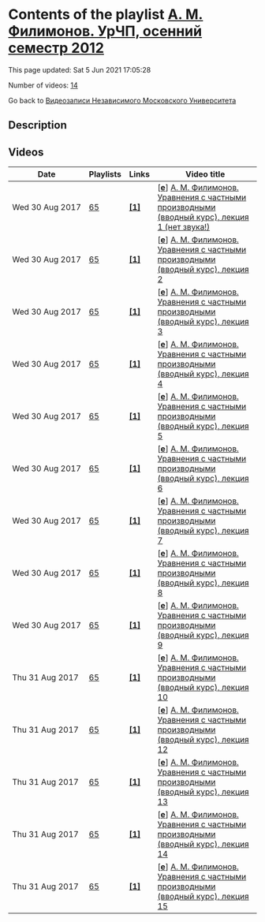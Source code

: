 # Contents of the playlist [А. М. Филимонов. УрЧП, осенний семестр 2012](https://www.youtube.com/playlist?list=PLp9ABVh6_x4HX6yLU6jjXBycld9dBGl24)

This page updated: Sat 5 Jun 2021 17:05:28

Number of videos: [14](#videos)

Go back to [Видеозаписи Независимого Московского Университета](../README.md)

## Description



## Videos

|Date|Playlists|Links|Video title|
|---|---|---|---|
| Wed&nbsp;30&nbsp;Aug&nbsp;2017 | [65](../playlists/65 "А. М. Филимонов. УрЧП, осенний семестр 2012") | [**[1]**](http://ium.mccme.ru/f12/filimonov-f12.html) | [[**e**](https://studio.youtube.com/video/3zuDpd5xxy0/edit "Edit")] [А. М. Филимонов. Уравнения с частными производными (вводный курс), лекция 1 (нет звука!)](https://www.youtube.com/watch?v=3zuDpd5xxy0&list=PLp9ABVh6_x4HX6yLU6jjXBycld9dBGl24 "К сожалению, в первой лекции курса не был записан звук.   Годовой спецкурс. Рекомендовано 4-5 курсу. 4 сентября 2012 г. 17:30, НМУ 304 (Москва, Большой Власьевский пер., 11) http://ium.mccme.ru/f12/filimonov-f12.html") |
| Wed&nbsp;30&nbsp;Aug&nbsp;2017 | [65](../playlists/65 "А. М. Филимонов. УрЧП, осенний семестр 2012") | [**[1]**](http://ium.mccme.ru/f12/filimonov-f12.html) | [[**e**](https://studio.youtube.com/video/GW-KeeYxKBo/edit "Edit")] [А. М. Филимонов. Уравнения с частными производными (вводный курс), лекция 2](https://www.youtube.com/watch?v=GW-KeeYxKBo&list=PLp9ABVh6_x4HX6yLU6jjXBycld9dBGl24 "Годовой спецкурс. Рекомендовано 4-5 курсу. 11 сентября 2012 г. 17:30, НМУ 304 (Москва, Большой Власьевский пер., 11) http://ium.mccme.ru/f12/filimonov-f12.html") |
| Wed&nbsp;30&nbsp;Aug&nbsp;2017 | [65](../playlists/65 "А. М. Филимонов. УрЧП, осенний семестр 2012") | [**[1]**](http://ium.mccme.ru/f12/filimonov-f12.html) | [[**e**](https://studio.youtube.com/video/9F_E0W7746M/edit "Edit")] [А. М. Филимонов. Уравнения с частными производными (вводный курс), лекция 3](https://www.youtube.com/watch?v=9F_E0W7746M&list=PLp9ABVh6_x4HX6yLU6jjXBycld9dBGl24 "Годовой спецкурс. Рекомендовано 4-5 курсу. 18 сентября 2012 г. 17:30, НМУ 304 (Москва, Большой Власьевский пер., 11) http://ium.mccme.ru/f12/filimonov-f12.html") |
| Wed&nbsp;30&nbsp;Aug&nbsp;2017 | [65](../playlists/65 "А. М. Филимонов. УрЧП, осенний семестр 2012") | [**[1]**](http://ium.mccme.ru/f12/filimonov-f12.html) | [[**e**](https://studio.youtube.com/video/f3I7aruBDj0/edit "Edit")] [А. М. Филимонов. Уравнения с частными производными (вводный курс), лекция 4](https://www.youtube.com/watch?v=f3I7aruBDj0&list=PLp9ABVh6_x4HX6yLU6jjXBycld9dBGl24 "Годовой спецкурс. Рекомендовано 4-5 курсу. 25 сентября 2012 г. 17:30, НМУ 304 (Москва, Большой Власьевский пер., 11) http://ium.mccme.ru/f12/filimonov-f12.html") |
| Wed&nbsp;30&nbsp;Aug&nbsp;2017 | [65](../playlists/65 "А. М. Филимонов. УрЧП, осенний семестр 2012") | [**[1]**](http://ium.mccme.ru/f12/filimonov-f12.html) | [[**e**](https://studio.youtube.com/video/xhW--z2Chsk/edit "Edit")] [А. М. Филимонов. Уравнения с частными производными (вводный курс), лекция 5](https://www.youtube.com/watch?v=xhW--z2Chsk&list=PLp9ABVh6_x4HX6yLU6jjXBycld9dBGl24 "Годовой спецкурс. Рекомендовано 4-5 курсу. 2 октября 2012 г. 17:30, НМУ 304 (Москва, Большой Власьевский пер., 11) http://ium.mccme.ru/f12/filimonov-f12.html") |
| Wed&nbsp;30&nbsp;Aug&nbsp;2017 | [65](../playlists/65 "А. М. Филимонов. УрЧП, осенний семестр 2012") | [**[1]**](http://ium.mccme.ru/f12/filimonov-f12.html) | [[**e**](https://studio.youtube.com/video/e8qHukLmQww/edit "Edit")] [А. М. Филимонов. Уравнения с частными производными (вводный курс), лекция 6](https://www.youtube.com/watch?v=e8qHukLmQww&list=PLp9ABVh6_x4HX6yLU6jjXBycld9dBGl24 "Годовой спецкурс. Рекомендовано 4-5 курсу. 9 октября 2012 г. 17:30, НМУ 304 (Москва, Большой Власьевский пер., 11) http://ium.mccme.ru/f12/filimonov-f12.html") |
| Wed&nbsp;30&nbsp;Aug&nbsp;2017 | [65](../playlists/65 "А. М. Филимонов. УрЧП, осенний семестр 2012") | [**[1]**](http://ium.mccme.ru/f12/filimonov-f12.html) | [[**e**](https://studio.youtube.com/video/iuWN2wqWUwQ/edit "Edit")] [А. М. Филимонов. Уравнения с частными производными (вводный курс), лекция 7](https://www.youtube.com/watch?v=iuWN2wqWUwQ&list=PLp9ABVh6_x4HX6yLU6jjXBycld9dBGl24 "Годовой спецкурс. Рекомендовано 4-5 курсу. 16 октября 2012 г. 17:30, НМУ 304 (Москва, Большой Власьевский пер., 11) http://ium.mccme.ru/f12/filimonov-f12.html") |
| Wed&nbsp;30&nbsp;Aug&nbsp;2017 | [65](../playlists/65 "А. М. Филимонов. УрЧП, осенний семестр 2012") | [**[1]**](http://ium.mccme.ru/f12/filimonov-f12.html) | [[**e**](https://studio.youtube.com/video/YjSSP5Plr_Y/edit "Edit")] [А. М. Филимонов. Уравнения с частными производными (вводный курс), лекция 8](https://www.youtube.com/watch?v=YjSSP5Plr_Y&list=PLp9ABVh6_x4HX6yLU6jjXBycld9dBGl24 "Годовой спецкурс. Рекомендовано 4-5 курсу. 23 октября 2012 г. 17:30, НМУ 304 (Москва, Большой Власьевский пер., 11) http://ium.mccme.ru/f12/filimonov-f12.html") |
| Wed&nbsp;30&nbsp;Aug&nbsp;2017 | [65](../playlists/65 "А. М. Филимонов. УрЧП, осенний семестр 2012") | [**[1]**](http://ium.mccme.ru/f12/filimonov-f12.html) | [[**e**](https://studio.youtube.com/video/Za3dZ_qZ4Nw/edit "Edit")] [А. М. Филимонов. Уравнения с частными производными (вводный курс), лекция 9](https://www.youtube.com/watch?v=Za3dZ_qZ4Nw&list=PLp9ABVh6_x4HX6yLU6jjXBycld9dBGl24 "Годовой спецкурс. Рекомендовано 4-5 курсу. 30 октября 2012 г. 17:30, НМУ 304 (Москва, Большой Власьевский пер., 11) http://ium.mccme.ru/f12/filimonov-f12.html") |
| Thu&nbsp;31&nbsp;Aug&nbsp;2017 | [65](../playlists/65 "А. М. Филимонов. УрЧП, осенний семестр 2012") | [**[1]**](http://ium.mccme.ru/f12/filimonov-f12.html) | [[**e**](https://studio.youtube.com/video/h-ZnXTIMK-Y/edit "Edit")] [А. М. Филимонов. Уравнения с частными производными (вводный курс), лекция 10](https://www.youtube.com/watch?v=h-ZnXTIMK-Y&list=PLp9ABVh6_x4HX6yLU6jjXBycld9dBGl24 "Годовой спецкурс. Рекомендовано 4-5 курсу. 6 ноября 2012 г. 17:30, НМУ 304 (Москва, Большой Власьевский пер., 11) http://ium.mccme.ru/f12/filimonov-f12.html") |
| Thu&nbsp;31&nbsp;Aug&nbsp;2017 | [65](../playlists/65 "А. М. Филимонов. УрЧП, осенний семестр 2012") | [**[1]**](http://ium.mccme.ru/f12/filimonov-f12.html) | [[**e**](https://studio.youtube.com/video/sm6Xpvb4Wro/edit "Edit")] [А. М. Филимонов. Уравнения с частными производными (вводный курс), лекция 12](https://www.youtube.com/watch?v=sm6Xpvb4Wro&list=PLp9ABVh6_x4HX6yLU6jjXBycld9dBGl24 "Годовой спецкурс. Рекомендовано 4-5 курсу. 20 ноября 2012 г. 17:30, НМУ 304 (Москва, Большой Власьевский пер., 11) http://ium.mccme.ru/f12/filimonov-f12.html") |
| Thu&nbsp;31&nbsp;Aug&nbsp;2017 | [65](../playlists/65 "А. М. Филимонов. УрЧП, осенний семестр 2012") | [**[1]**](http://ium.mccme.ru/f12/filimonov-f12.html) | [[**e**](https://studio.youtube.com/video/oom2VyRCOp0/edit "Edit")] [А. М. Филимонов. Уравнения с частными производными (вводный курс), лекция 13](https://www.youtube.com/watch?v=oom2VyRCOp0&list=PLp9ABVh6_x4HX6yLU6jjXBycld9dBGl24 "Годовой спецкурс. Рекомендовано 4-5 курсу. 27 ноября 2012 г. 17:30, НМУ 304 (Москва, Большой Власьевский пер., 11) http://ium.mccme.ru/f12/filimonov-f12.html") |
| Thu&nbsp;31&nbsp;Aug&nbsp;2017 | [65](../playlists/65 "А. М. Филимонов. УрЧП, осенний семестр 2012") | [**[1]**](http://ium.mccme.ru/f12/filimonov-f12.html) | [[**e**](https://studio.youtube.com/video/7syTXnOA7DY/edit "Edit")] [А. М. Филимонов. Уравнения с частными производными (вводный курс), лекция 14](https://www.youtube.com/watch?v=7syTXnOA7DY&list=PLp9ABVh6_x4HX6yLU6jjXBycld9dBGl24 "Годовой спецкурс. Рекомендовано 4-5 курсу. 4 декабря 2012 г. 17:30, НМУ 304 (Москва, Большой Власьевский пер., 11) http://ium.mccme.ru/f12/filimonov-f12.html") |
| Thu&nbsp;31&nbsp;Aug&nbsp;2017 | [65](../playlists/65 "А. М. Филимонов. УрЧП, осенний семестр 2012") | [**[1]**](http://ium.mccme.ru/f12/filimonov-f12.html) | [[**e**](https://studio.youtube.com/video/ODpOTXBmS_4/edit "Edit")] [А. М. Филимонов. Уравнения с частными производными (вводный курс), лекция 15](https://www.youtube.com/watch?v=ODpOTXBmS_4&list=PLp9ABVh6_x4HX6yLU6jjXBycld9dBGl24 "Годовой спецкурс. Рекомендовано 4-5 курсу. 11 декабря 2012 г. 17:30, НМУ 304 (Москва, Большой Власьевский пер., 11) http://ium.mccme.ru/f12/filimonov-f12.html") |
